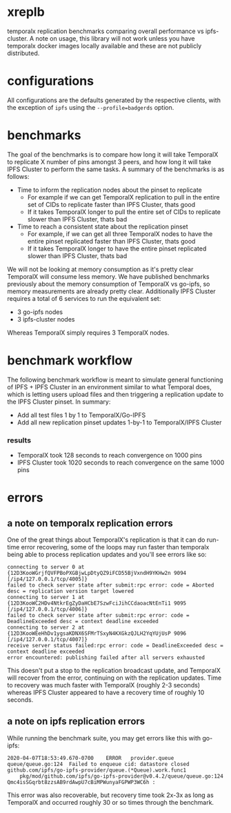 # xreplb

temporalx replication benchmarks comparing overall performance vs ipfs-cluster. A note on usage, this library will not work unless you have temporalx docker images locally available and these are not publicly distributed.

# configurations

All configurations are the defaults generated by the respective clients, with the exception of `ipfs` using the `--profile=badgerds` option.

# benchmarks

The goal of the benchmarks is to compare how long it will take TemporalX to replicate X number of pins amongst 3 peers, and how long it will take IPFS Cluster to perform the same tasks. A summary of the benchmarks is as follows:

* Time to inform the replication nodes about the pinset to replicate
  * For example if we can get TemporalX replication to pull in the entire set of CIDs to replicate faster than IPFS Cluster, thats good
  * If it takes TemporalX longer to pull the entire set of CIDs to replicate slower than IPFS Cluster, thats bad
* Time to reach a consistent state about the replication pinset
  * For example, if we can get all three TemporalX nodes to have the entire pinset replicated faster than IPFS Cluster, thats good
  * If it takes TemporalX longer to have the entire pinset replicated slower than IPFS Cluster, thats bad

We will not be looking at memory consumption as it's pretty clear TemporalX will consume less memory. We have published benchmarks previously about the memory consumption of TemporalX vs go-ipfs, so memory measurements are already pretty clear. Additionally IPFS Cluster requires a total of 6 services to run the equivalent set:

* 3 go-ipfs nodes
* 3 ipfs-cluster nodes

Whereas TemporalX simply requires 3 TemporalX nodes.

# benchmark workflow

The following benchmark workflow is meant to simulate general functioning of IPFS + IPFS Cluster in an environment similar to what Temporal does, which is letting users upload files and then triggering a replication update to the IPFS Cluster pinset. In summary:

* Add all test files 1 by 1 to TemporalX/Go-IPFS
* Add all new replication pinset updates 1-by-1 to TemporalX/IPFS Cluster

### results

* TemporalX took 128 seconds to reach convergence on 1000 pins
* IPFS Cluster took 1020 seconds to reach convergence on the same 1000 pins

# errors

## a note on temporalx replication errors

One of the great things about TemporalX's replication is that it can do run-time error recovering, some of the loops may run faster than temporalx being able to process replication updates and you'll see errors like so:

```
connecting to server 0 at {12D3KooWGrjfQVFPBoPXGBjwLpDtyQZ9iFCD55BjVxndH9YKHw2n 9094 [/ip4/127.0.0.1/tcp/4005]}
failed to check server state after submit:rpc error: code = Aborted desc = replication version target lowered
connecting to server 1 at {12D3KooWC2HDv4NtkrEgZyDaHCbE7SzwFciJihCCdaoacNtEnTi1 9095 [/ip4/127.0.0.1/tcp/4006]}
failed to check server state after submit:rpc error: code = DeadlineExceeded desc = context deadline exceeded
connecting to server 2 at {12D3KooWEeHhDv1ygsaKDNX6SFMrTSxyN4KXGkzQJLH2YqYUjUsP 9096 [/ip4/127.0.0.1/tcp/4007]}
receive server status failed:rpc error: code = DeadlineExceeded desc = context deadline exceeded
error encountered: publishing failed after all servers exhausted
```

This doesn't put a stop to the replication broadcast update, and TemporalX will recover from the error, continuing on with the replication updates. Time to recovery was much faster with TemporalX (roughly 2-3 seconds) whereas IPFS Cluster appeared to have a recovery time of roughly 10 seconds.

## a note on ipfs replication errors

While running the benchmark suite, you may get errors like this with go-ipfs:

```
2020-04-07T18:53:49.670-0700	ERROR	provider.queue	queue/queue.go:124	Failed to enqueue cid: datastore closed
github.com/ipfs/go-ipfs-provider/queue.(*Queue).work.func1
	pkg/mod/github.com/ipfs/go-ipfs-provider@v0.4.2/queue/queue.go:124
Qmc4isSGqrbt8zzsAB9rdAwpU7cBiMPWunyaFGPWP3WC6h :
```

This error was also recoverable, but recovery time took 2x-3x as long as TemporalX and occurred roughly 30 or so times through the benchmark.